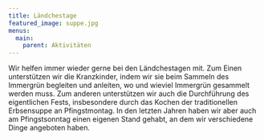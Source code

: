 ```yaml
---
title: Ländchestage
featured_image: suppe.jpg
menus:
  main:
    parent: Aktivitäten
---
```


Wir helfen immer wieder gerne bei den Ländchestagen mit. Zum Einen unterstützen wir die Kranzkinder, indem wir sie beim Sammeln des Immergrün begleiten und anleiten, wo und wieviel Immergrün gesammelt werden muss. Zum anderen unterstützen wir auch die Durchführung des eigentlichen Fests, insbesondere durch das Kochen der traditionellen Erbsensuppe an Pfingstmontag. In den letzten Jahren haben wir aber auch am Pfingstsonntag einen eigenen Stand gehabt, an dem wir verschiedene Dinge angeboten haben.
